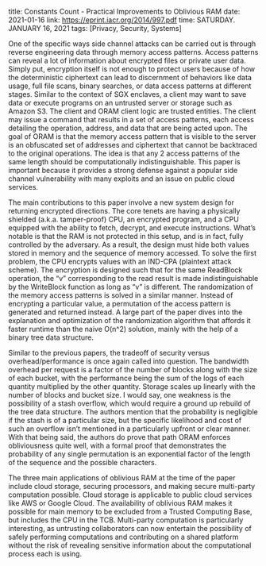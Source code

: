 title: Constants Count - Practical Improvements to Oblivious RAM
date: 2021-01-16
link: https://eprint.iacr.org/2014/997.pdf
time: SATURDAY. JANUARY 16, 2021
tags: [Privacy, Security, Systems]

One of the specific ways side channel attacks can be carried out is through reverse engineering data through memory access patterns. Access patterns can reveal a lot of information about encrypted files or private user data. Simply put, encryption itself is not enough to protect users because of how the deterministic ciphertext can lead to discernment of behaviors like data usage, full file scans, binary searches, or data access patterns at different stages. Similar to the context of SGX enclaves, a client may want to save data or execute programs on an untrusted server or storage such as Amazon S3. The client and ORAM client logic are trusted entities. The client may issue a command that results in a set of access patterns, each access detailing the operation, address, and data that are being acted upon. The goal of ORAM is that the memory access pattern that is visible to the server is an obfuscated set of addresses and ciphertext that cannot be backtraced to the original operations. The idea is that any 2 access patterns of the same length should be computationally indistinguishable. This paper is important because it provides a strong defense against a popular side channel vulnerability with many exploits and an issue on public cloud services.

The main contributions to this paper involve a new system design for returning encrypted directions. The core tenets are having a physically shielded (a.k.a. tamper-proof) CPU, an encrypted program, and a CPU equipped with the ability to fetch, decrypt, and execute instructions. What’s notable is that the RAM is not protected in this setup, and is in fact, fully controlled by the adversary. As a result, the design must hide both values stored in memory and the sequence of memory accessed. To solve the first problem, the CPU encrypts values with an IND-CPA (plaintext attack scheme). The encryption is designed such that for the same ReadBlock operation, the “v” corresponding to the read result is made indistinguishable by the WriteBlock function as long as “v” is different. The randomization of the memory access patterns is solved in a similar manner. Instead of encrypting a particular value, a permutation of the access pattern is generated and returned instead. A large part of the paper dives into the explanation and optimization of the randomization algorithm that affords it faster runtime than the naive O(n^2) solution, mainly with the help of a binary tree data structure.

Similar to the previous papers, the tradeoff of security versus overhead/performance is once again called into question. The bandwidth overhead per request is a factor of the number of blocks along with the size of each bucket, with the performance being the sum of the logs of each quantity multiplied by the other quantity. Storage scales up linearly with the number of blocks and bucket size. I would say, one weakness is the possibility of a stash overflow, which would require a ground up rebuild of the tree data structure. The authors mention that the probability is negligible if the stash is of a particular size, but the specific likelihood and cost of such an overflow isn’t mentioned in a particularly upfront or clear manner. With that being said, the authors do prove that path ORAM enforces obliviousness quite well, with a formal proof that demonstrates the probability of any single permutation is an exponential factor of the length of the sequence and the possible characters.

The three main applications of oblivious RAM at the time of the paper include cloud storage, securing processors, and making secure multi-party computation possible. Cloud storage is applicable to public cloud services like AWS or Google Cloud. The availability of oblivious RAM makes it possible for main memory to be excluded from a Trusted Computing Base, but includes the CPU in the TCB. Multi-party computation is particularly interesting, as untrusting collaborators can now entertain the possibility of safely performing computations and contributing on a shared platform without the risk of revealing sensitive information about the computational process each is using.
